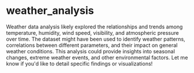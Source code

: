 # weather_analysis
Weather data analysis likely explored the relationships and trends among temperature, humidity, wind speed, visibility, and atmospheric pressure over time. The dataset might have been used to identify weather patterns, correlations between different parameters, and their impact on general weather conditions. This analysis could provide insights into seasonal changes, extreme weather events, and other environmental factors. Let me know if you'd like to detail specific findings or visualizations!

